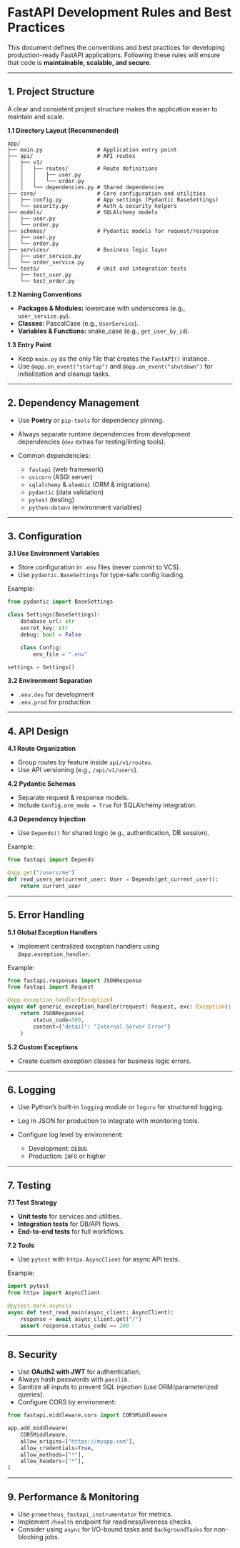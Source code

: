 # FastAPI Development Rules and Best Practices

This document defines the conventions and best practices for developing production-ready FastAPI applications.
Following these rules will ensure that code is **maintainable, scalable, and secure**.

---

## 1. Project Structure

A clear and consistent project structure makes the application easier to maintain and scale.

**1.1 Directory Layout (Recommended)**

```
app/
├── main.py                 # Application entry point
├── api/                    # API routes
│   ├── v1/                 
│   │   ├── routes/         # Route definitions
│   │   │   ├── user.py
│   │   │   └── order.py
│   │   └── dependencies.py # Shared dependencies
├── core/                   # Core configuration and utilities
│   ├── config.py           # App settings (Pydantic BaseSettings)
│   └── security.py         # Auth & security helpers
├── models/                 # SQLAlchemy models
│   ├── user.py
│   └── order.py
├── schemas/                # Pydantic models for request/response
│   ├── user.py
│   └── order.py
├── services/               # Business logic layer
│   ├── user_service.py
│   └── order_service.py
└── tests/                  # Unit and integration tests
    ├── test_user.py
    └── test_order.py
```

**1.2 Naming Conventions**

* **Packages & Modules:** lowercase with underscores (e.g., `user_service.py`).
* **Classes:** PascalCase (e.g., `UserService`).
* **Variables & Functions:** snake\_case (e.g., `get_user_by_id`).

**1.3 Entry Point**

* Keep `main.py` as the only file that creates the `FastAPI()` instance.
* Use `@app.on_event("startup")` and `@app.on_event("shutdown")` for initialization and cleanup tasks.

---

## 2. Dependency Management

* Use **Poetry** or `pip-tools` for dependency pinning.
* Always separate runtime dependencies from development dependencies (`dev` extras for testing/linting tools).
* Common dependencies:

  * `fastapi` (web framework)
  * `uvicorn` (ASGI server)
  * `sqlalchemy` & `alembic` (ORM & migrations)
  * `pydantic` (data validation)
  * `pytest` (testing)
  * `python-dotenv` (environment variables)

---

## 3. Configuration

**3.1 Use Environment Variables**

* Store configuration in `.env` files (never commit to VCS).
* Use `pydantic.BaseSettings` for type-safe config loading.

Example:

```python
from pydantic import BaseSettings

class Settings(BaseSettings):
    database_url: str
    secret_key: str
    debug: bool = False

    class Config:
        env_file = ".env"

settings = Settings()
```

**3.2 Environment Separation**

* `.env.dev` for development
* `.env.prod` for production

---

## 4. API Design

**4.1 Route Organization**

* Group routes by feature inside `api/v1/routes`.
* Use API versioning (e.g., `/api/v1/users`).

**4.2 Pydantic Schemas**

* Separate request & response models.
* Include `Config.orm_mode = True` for SQLAlchemy integration.

**4.3 Dependency Injection**

* Use `Depends()` for shared logic (e.g., authentication, DB session).

Example:

```python
from fastapi import Depends

@app.get("/users/me")
def read_users_me(current_user: User = Depends(get_current_user)):
    return current_user
```

---

## 5. Error Handling

**5.1 Global Exception Handlers**

* Implement centralized exception handlers using `@app.exception_handler`.

Example:

```python
from fastapi.responses import JSONResponse
from fastapi import Request

@app.exception_handler(Exception)
async def generic_exception_handler(request: Request, exc: Exception):
    return JSONResponse(
        status_code=500,
        content={"detail": "Internal Server Error"}
    )
```

**5.2 Custom Exceptions**

* Create custom exception classes for business logic errors.

---

## 6. Logging

* Use Python’s built-in `logging` module or `loguru` for structured logging.
* Log in JSON for production to integrate with monitoring tools.
* Configure log level by environment:

  * Development: `DEBUG`
  * Production: `INFO` or higher

---

## 7. Testing

**7.1 Test Strategy**

* **Unit tests** for services and utilities.
* **Integration tests** for DB/API flows.
* **End-to-end tests** for full workflows.

**7.2 Tools**

* Use `pytest` with `httpx.AsyncClient` for async API tests.

Example:

```python
import pytest
from httpx import AsyncClient

@pytest.mark.asyncio
async def test_read_main(async_client: AsyncClient):
    response = await async_client.get("/")
    assert response.status_code == 200
```

---

## 8. Security

* Use **OAuth2 with JWT** for authentication.
* Always hash passwords with `passlib`.
* Sanitize all inputs to prevent SQL injection (use ORM/parameterized queries).
* Configure CORS by environment:

```python
from fastapi.middleware.cors import CORSMiddleware

app.add_middleware(
    CORSMiddleware,
    allow_origins=["https://myapp.com"],
    allow_credentials=True,
    allow_methods=["*"],
    allow_headers=["*"],
)
```

---

## 9. Performance & Monitoring

* Use `prometheus_fastapi_instrumentator` for metrics.
* Implement `/health` endpoint for readiness/liveness checks.
* Consider using `async` for I/O-bound tasks and `BackgroundTasks` for non-blocking jobs.
